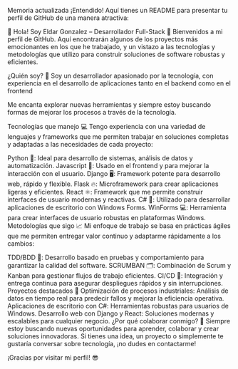 
Memoria actualizada
¡Entendido! Aquí tienes un README para presentar tu perfil de GitHub de una manera atractiva:

👋 Hola! Soy Eldar Gonzalez – Desarrollador Full-Stack 🚀
Bienvenidos a mi perfil de GitHub. Aquí encontrarán algunos de los proyectos más emocionantes en los que he trabajado, y un vistazo a las tecnologías y metodologías que utilizo para construir soluciones de software robustas y eficientes.

¿Quién soy? 🤔
Soy un desarrollador apasionado por la tecnología, con experiencia en el desarrollo de aplicaciones tanto en el backend como en el frontend

Me encanta explorar nuevas herramientas y siempre estoy buscando formas de mejorar los procesos a través de la tecnología.

Tecnologías que manejo 💻
Tengo experiencia con una variedad de lenguajes y frameworks que me permiten trabajar en soluciones completas y adaptadas a las necesidades de cada proyecto:

Python 🐍: Ideal para desarrollo de sistemas, análisis de datos y automatización.
Javascript 📜: Usado en el frontend y para mejorar la interacción con el usuario.
Django 🖥️: Framework potente para desarrollo web, rápido y flexible.
Flask 🔥: Microframework para crear aplicaciones ligeras y eficientes.
React ⚛️: Framework que me permite construir interfaces de usuario modernas y reactivas.
C# 💼: Utilizado para desarrollar aplicaciones de escritorio con Windows Forms.
WinForms 💻: Herramienta para crear interfaces de usuario robustas en plataformas Windows.
Metodologías que sigo 📈
Mi enfoque de trabajo se basa en prácticas ágiles que me permiten entregar valor continuo y adaptarme rápidamente a los cambios:

TDD/BDD 🧪: Desarrollo basado en pruebas y comportamiento para garantizar la calidad del software.
SCRUMBAN 🗂️: Combinación de Scrum y Kanban para gestionar flujos de trabajo eficientes.
CI/CD 🔄: Integración y entrega continua para asegurar despliegues rápidos y sin interrupciones.
Proyectos destacados 🌟
Optimización de procesos industriales: Análisis de datos en tiempo real para predecir fallos y mejorar la eficiencia operativa.
Aplicaciones de escritorio con C#: Herramientas robustas para usuarios de Windows.
Desarrollo web con Django y React: Soluciones modernas y escalables para cualquier negocio.
¿Por qué colaborar conmigo? 🤝
Siempre estoy buscando nuevas oportunidades para aprender, colaborar y crear soluciones innovadoras. Si tienes una idea, un proyecto o simplemente te gustaría conversar sobre tecnología, ¡no dudes en contactarme!

¡Gracias por visitar mi perfil! 😎
